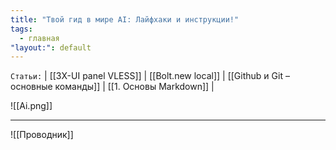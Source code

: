 ```yaml
---
title: "Твой гид в мире AI: Лайфхаки и инструкции!"
tags:
  - главная
"layout:": default
---
```

`Статьи:` | [[3X-UI panel VLESS]] | [[Bolt.new local]] | [[Github и Git – основные команды]] | [[1. Основы Markdown]] | 

![[Ai.png]]
___
![[Проводник]]